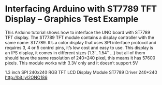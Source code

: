 # Interfacing Arduino with ST7789 TFT Display – Graphics Test Example

This Arduino tutorial shows how to interface the UNO board with ST7789 TFT display. 
The ST7789 TFT module contains a display controller with the same name: ST7789. 
It’s a color display that uses SPI interface protocol and requires 3, 4 or 5 control pins, it’s low cost and easy to use. 
This display is an IPS display, it comes in different sizes (1.3″, 1.54″ …) 
but all of them should have the same resolution of 240×240 pixel, this means it has 57600 pixels.
This module works with 3.3V only and it doesn’t support 5V

1.3 inch SPI 240x240 RGB TFT LCD Display Module ST7789 Driver 240*240
http://bit.ly/2ONO186
